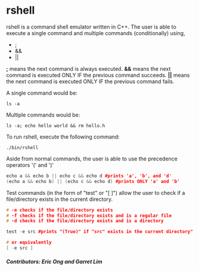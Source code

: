 # rshell

rshell is a command shell emulator written in C++.
The user is able to execute a single command and multiple commands (conditionally) using,
* ;
* &&
* ||

**;** means the next command is always executed. **&&** means the next command is executed ONLY IF the previous command succeeds. **||** means the next command is executed ONLY IF the previous command fails.

A single command would be:
```
ls -a
```

Multiple commands would be:
```
ls -a; echo hello world && rm hello.h
```

To run rshell, execute the following command:
```
./bin/rshell
```

Aside from normal commands, the user is able to use the precedence operators '(' and ')'
```c++
echo a && echo b || echo c && echo d #prints 'a', 'b', and 'd'
(echo a && echo b) || (echo c && echo d) #prints ONLY 'a' and 'b'
```

Test commands (in the form of "test" or "[ ]") allow the user to check if a file/directory exists in the current directory. 
```c++
# -e checks if the file/directory exists
# -f checks if the file/directory exists and is a regular file
# -d checks if the file/directory exists and is a directory

test -e src #prints "(True)" if "src" exists in the current directory"

# or equivalently
[ -e src ]
```

##### Contributors: Eric Ong and Garret Lim
